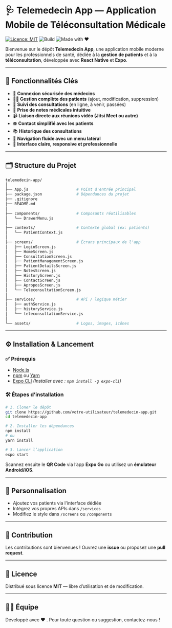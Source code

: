 # 🩺 Telemedecin App — Application Mobile de Téléconsultation Médicale

[![Licence: MIT](https://img.shields.io/badge/License-MIT-green.svg)](https://opensource.org/licenses/MIT)
![Build](https://img.shields.io/badge/build-passing-brightgreen)
![Made with ❤️](https://img.shields.io/badge/Made%20with-%E2%9D%A4-red)

Bienvenue sur le dépôt **Telemedecin App**, une application mobile moderne pour les professionnels de santé, dédiée à la **gestion de patients** et à la **téléconsultation**, développée avec **React Native** et **Expo**.

---

## 🚀 Fonctionnalités Clés

* 🔐 **Connexion sécurisée des médecins**
* 🧑‍⚕️ **Gestion complète des patients** (ajout, modification, suppression)
* 📅 **Suivi des consultations** (en ligne, à venir, passées)
* 📝 **Prise de notes médicales intuitive**
* 📹 **Liaison directe aux réunions vidéo (Jitsi Meet ou autre)**
* ☎️ **Contact simplifié avec les patients**
* 📚 **Historique des consultations**
* 🧭 **Navigation fluide avec un menu latéral**
* 🎨 **Interface claire, responsive et professionnelle**

---

## 🗂️ Structure du Projet

```bash
telemedecin-app/
│
├── App.js                     # Point d'entrée principal
├── package.json               # Dépendances du projet
├── .gitignore
├── README.md
│
├── components/                # Composants réutilisables
│   └── DrawerMenu.js
│
├── contexts/                  # Contexte global (ex: patients)
│   └── PatientContext.js
│
├── screens/                   # Écrans principaux de l'app
│   ├── LoginScreen.js
│   ├── HomeScreen.js
│   ├── ConsultationScreen.js
│   ├── PatientManagementScreen.js
│   ├── PatientDetailsScreen.js
│   ├── NotesScreen.js
│   ├── HistoryScreen.js
│   ├── ContactScreen.js
│   ├── AproposScreen.js
│   └── TeleconsultationScreen.js
│
├── services/                  # API / logique métier
│   ├── authService.js
│   ├── historyService.js
│   └── teleconsultationService.js
│
└── assets/                    # Logos, images, icônes
```

---

## ⚙️ Installation & Lancement

### ✅ Prérequis

* [Node.js](https://nodejs.org/)
* [npm](https://www.npmjs.com/) ou [Yarn](https://yarnpkg.com/)
* [Expo CLI](https://docs.expo.dev/get-started/installation/)
  *(Installer avec : `npm install -g expo-cli`)*

### 🛠️ Étapes d’installation

```bash
# 1. Cloner le dépôt
git clone https://github.com/votre-utilisateur/telemedecin-app.git
cd telemedecin-app

# 2. Installer les dépendances
npm install
# ou
yarn install

# 3. Lancer l’application
expo start
```

Scannez ensuite le **QR Code** via l’app **Expo Go** ou utilisez un **émulateur Android/iOS**.

---

## 🧩 Personnalisation

* Ajoutez vos patients via l'interface dédiée
* Intégrez vos propres APIs dans `/services`
* Modifiez le style dans `/screens` ou `/components`

---

## 🤝 Contribution

Les contributions sont bienvenues ! Ouvrez une **issue** ou proposez une **pull request**.

---

## 📄 Licence

Distribué sous licence **MIT** — libre d’utilisation et de modification.

---

## 👨‍💻 Équipe

Développé avec ❤️ .
Pour toute question ou suggestion, contactez-nous !
